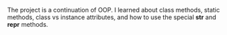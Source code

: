 The project is a continuation of OOP. I learned about class methods, static methods, class vs instance attributes, and how to use the special __str__ and __repr__ methods.
